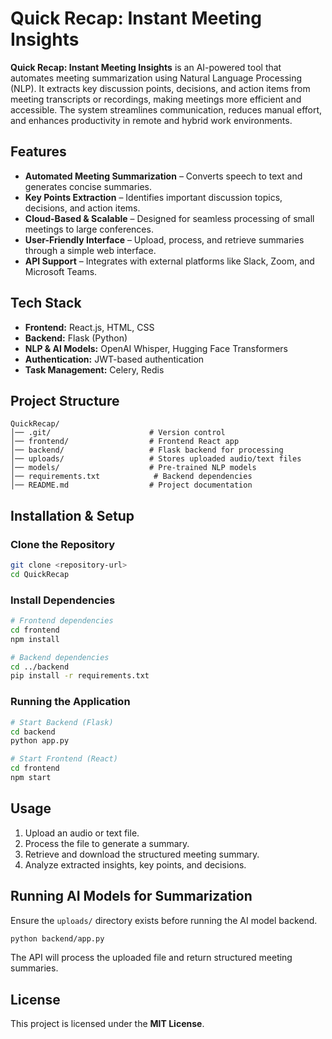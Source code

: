# Quick Recap: Instant Meeting Insights

**Quick Recap: Instant Meeting Insights** is an AI-powered tool that automates meeting summarization using Natural Language Processing (NLP). It extracts key discussion points, decisions, and action items from meeting transcripts or recordings, making meetings more efficient and accessible. The system streamlines communication, reduces manual effort, and enhances productivity in remote and hybrid work environments.

## Features
- **Automated Meeting Summarization** – Converts speech to text and generates concise summaries.
- **Key Points Extraction** – Identifies important discussion topics, decisions, and action items.
- **Cloud-Based & Scalable** – Designed for seamless processing of small meetings to large conferences.
- **User-Friendly Interface** – Upload, process, and retrieve summaries through a simple web interface.
- **API Support** – Integrates with external platforms like Slack, Zoom, and Microsoft Teams.

## Tech Stack
- **Frontend:** React.js, HTML, CSS
- **Backend:** Flask (Python)
- **NLP & AI Models:** OpenAI Whisper, Hugging Face Transformers
- **Authentication:** JWT-based authentication
- **Task Management:** Celery, Redis

## Project Structure
```
QuickRecap/
│── .git/                      # Version control
│── frontend/                  # Frontend React app
│── backend/                   # Flask backend for processing
│── uploads/                   # Stores uploaded audio/text files
│── models/                    # Pre-trained NLP models
│── requirements.txt            # Backend dependencies
│── README.md                  # Project documentation
```

## Installation & Setup
### Clone the Repository
```sh
git clone <repository-url>
cd QuickRecap
```
### Install Dependencies
```sh
# Frontend dependencies
cd frontend
npm install 

# Backend dependencies
cd ../backend
pip install -r requirements.txt
```
### Running the Application
```sh
# Start Backend (Flask)
cd backend
python app.py

# Start Frontend (React)
cd frontend
npm start
```

## Usage
1. Upload an audio or text file.
2. Process the file to generate a summary.
3. Retrieve and download the structured meeting summary.
4. Analyze extracted insights, key points, and decisions.

## Running AI Models for Summarization
Ensure the `uploads/` directory exists before running the AI model backend.
```sh
python backend/app.py
```
The API will process the uploaded file and return structured meeting summaries.

## License
This project is licensed under the **MIT License**.





